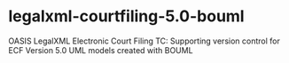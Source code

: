 # legalxml-courtfiling-5.0-bouml
OASIS LegalXML Electronic Court Filing TC: Supporting version control for ECF Version 5.0 UML models created with BOUML
